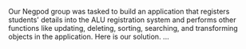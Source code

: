 Our Negpod group was tasked to build an application that registers students' details
into the ALU registration system and performs other functions like updating, deleting,
sorting, searching, and transforming objects in the application. Here is our solution.
...
